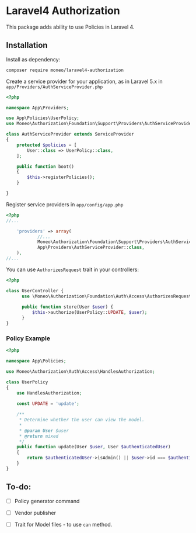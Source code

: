 # Laravel4 Authorization

This package adds ability to use Policies in Laravel 4. 

## Installation

Install as dependency:

```bash
composer require moneo/laravel4-authorization
```
  
Create a service provider for your application, as in Laravel 5.x in `app/Providers/AuthServiceProvider.php`

```php
<?php

namespace App\Providers;

use App\Policies\UserPolicy;
use Moneo\Authorization\Foundation\Support\Providers\AuthServiceProvider as ServiceProvider;

class AuthServiceProvider extends ServiceProvider
{
    protected $policies = [
        User::class => UserPolicy::class,
    ];

    public function boot()
    {
        $this->registerPolicies();
    }

}

```
  
Register service providers in `app/config/app.php`

```php
<?php
//...

    'providers' => array(
            //...
            Moneo\Authorization\Foundation\Support\Providers\AuthServiceProvider::class,
            App\Providers\AuthServiceProvider::class,
    ),
//...
```

You can use `AuthorizesRequest` trait in your controllers:

```php
<?php

class UserController {
      use \Moneo\Authorization\Foundation\Auth\Access\AuthorizesRequests;
      
      public function store(User $user) {
          $this->authorize(UserPolicy::UPDATE, $user);
      }
}
```

### Policy Example

```php
<?php

namespace App\Policies;

use Moneo\Authorization\Auth\Access\HandlesAuthorization;

class UserPolicy
{
    use HandlesAuthorization;
    
    const UPDATE = 'update';

    /**
     * Determine whether the user can view the model.
     *
     * @param User $user
     * @return mixed
     */
    public function update(User $user, User $authenticatedUser)
    {
        return $authenticatedUser->isAdmin() || $user->id === $authenticatedUser->id;
    }
}

```


## To-do:

- [ ] Policy generator command

- [ ] Vendor publisher

- [ ] Trait for Model files - to use `can` method.
